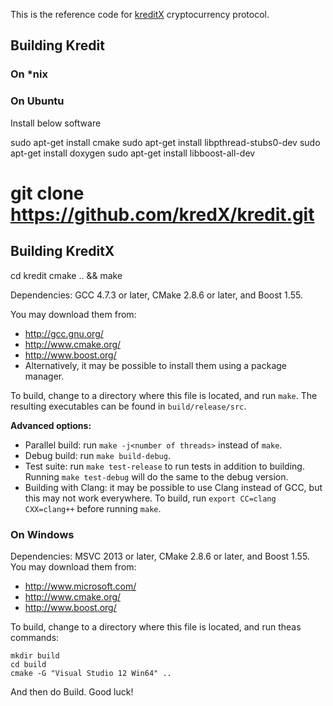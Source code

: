 This is the reference code for [kreditX](https://github.com/kredX/kredit) cryptocurrency protocol.


## Building Kredit 

### On *nix

### On Ubuntu

Install below software

sudo apt-get install cmake
sudo apt-get install libpthread-stubs0-dev
sudo apt-get install doxygen
sudo apt-get install libboost-all-dev

git clone  https://github.com/kredX/kredit.git
=======
## Building KreditX 

cd kredit
cmake .. && make

Dependencies: GCC 4.7.3 or later, CMake 2.8.6 or later, and Boost 1.55.

You may download them from:

* http://gcc.gnu.org/
* http://www.cmake.org/
* http://www.boost.org/
* Alternatively, it may be possible to install them using a package manager.

To build, change to a directory where this file is located, and run `make`. The resulting executables can be found in `build/release/src`.

**Advanced options:**

* Parallel build: run `make -j<number of threads>` instead of `make`.
* Debug build: run `make build-debug`.
* Test suite: run `make test-release` to run tests in addition to building. Running `make test-debug` will do the same to the debug version.
* Building with Clang: it may be possible to use Clang instead of GCC, but this may not work everywhere. To build, run `export CC=clang CXX=clang++` before running `make`.

### On Windows
Dependencies: MSVC 2013 or later, CMake 2.8.6 or later, and Boost 1.55. You may download them from:

* http://www.microsoft.com/
* http://www.cmake.org/
* http://www.boost.org/

To build, change to a directory where this file is located, and run theas commands: 
```
mkdir build
cd build
cmake -G "Visual Studio 12 Win64" ..
```

And then do Build.
Good luck!
